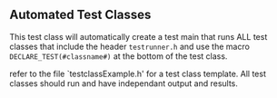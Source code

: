 ## Automated Test Classes

This test class will automatically create a test main that runs ALL test classes that include the header `testrunner.h` and use the macro `DECLARE_TEST(#classname#)` at the bottom of the test class.

refer to the file `testclassExample.h' for a test class template. All test classes should run and have independant output and results.
